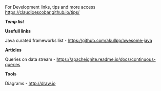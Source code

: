 For Development links, tips and more access https://claudioescobar.github.io/tips/

***Temp list***

**Usefull links**

Java curated frameworks list - https://github.com/akullpp/awesome-java

**Articles**

Queries on data stream - https://apacheignite.readme.io/docs/continuous-queries

**Tools**

Diagrams - http://draw.io

